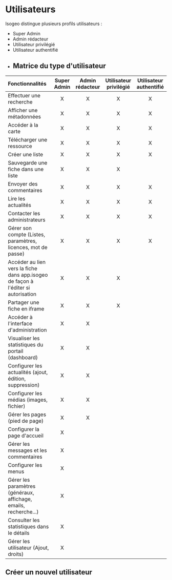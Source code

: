 # Utilisateurs

Isogeo distingue plusieurs profils utilisateurs :

* Super Admin
* Admin rédacteur
* Utilisateur privilégié
* Utilisateur authentifié 
* ## Matrice du type d'utilisateur

| Fonctionnalités | Super Admin | Admin rédacteur | Utilisateur privilégié | Utilisateur authentifié |
| :--- | :---: | :---: | :---: | :---: |
| Effectuer une recherche | X | X | X | X |
| Afficher une métadonnées | X | X | X | X |
| Accéder à la carte | X | X | X | X |
| Télécharger une ressource | X | X | X | X |
| Créer une liste | X | X | X | X |
| Sauvegarde une fiche dans une liste | X | X | X |  |
| Envoyer des commentaires | X | X | X | X |
| Lire les actualités | X | X | X | X |
| Contacter les administrateurs | X | X | X | X |
| Gérer son compte \(Listes, paramètres, licences, mot de passe\) | X | X | X | X |
| Accéder au lien vers la fiche dans app.isogeo de façon à l'éditer si autorisation | X | X | X |  |
| Partager une fiche en iframe | X | X | X |  |
| Accéder à l'interface d'administration | X | X |  |  |
| Visualiser les statistiques du portail \(dashboard\) | X | X |  |  |
| Configurer les actualités \(ajout, édition, suppression\) | X | X |  |  |
| Configurer les médias \(images, fichier\) | X | X |  |  |
| Gérer les pages \(pied de page\) | X | X |  |  |
| Configurer la page d'accueil | X |  |  |  |
| Gérer les messages et les commentaires | X |  |  |  |
| Configurer les menus | X |  |  |  |
| Gérer les paramètres \(généraux, affichage, emails, recherche...\) | X |  |  |  |
| Consulter les statistiques dans le détails | X |  |  |  |
| Gérer les utilisateur \(Ajout, droits\) | X |  |  |  |

## Créer un nouvel utilisateur



